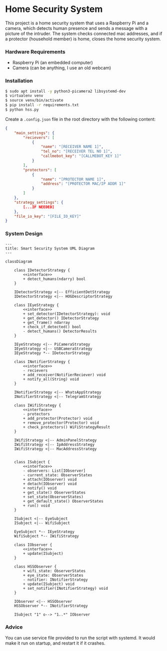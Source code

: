 # Home Security System

This project is a home security system that uses a Raspberry Pi and a camera, which detects human presence and sends a message with a picture of the intruder. The system checks connected mac addresses, and if a protector (household member) is home, closes the home security system.


### Hardware Requirements
- Raspberry Pi (an embedded computer)
- Camera (can be anything, I use an old webcam)

### Installation

```bash
$ sudo apt install -y python3-picamera2 libsystemd-dev
$ virtualenv venv
$ source venv/bin/activate
$ pip install -r requirements.txt
$ python hss.py
```

Create a `.config.json` file in the root directory with the following content:

```json
{
    "main_settings": {
        "recievers": [
            {
                "name": "[RECEIVER NAME 1]",
                "tel_no": "[RECEIVER TEL NO 1]",
                "callmebot_key": "[CALLMEBOT_KEY 1]"
            }
        ],
        "protectors": [
            {
                "name": "[PROTECTOR NAME 1]",
                "address": "[PROTECTOR MAC/IP ADDR 1]"
            }
        ]
    },
    "strategy_settings": {
        [...IF NEEDED]
    },
    "file_io_key": "[FILE_IO_KEY]"
}
```

### System Design

```mermaid
---
title: Smart Security System UML Diagram
---

classDiagram

    class IDetectorStrategy {
        <<interface>>
        + detect_humans(ndarry) bool
    }

    IDetectorStrategy <|-- EfficientDetStrategy
    IDetectorStrategy <|-- HOGDescriptorStrategy

    class IEyeStrategy {
        <<interface>>
        + set_detector(IDetectorStrategy): void
        + get_detector() IDetectorStrategy
        + get_frame() ndarray
        + check_if_detected() bool
        - detect_humans() DetectorResults
    }

    IEyeStrategy <|-- PiCameraStrategy
    IEyeStrategy <|-- USBCameraStrategy
    IEyeStrategy *-- IDetectorStrategy

    class INotifierStrategy {
        <<interface>>
        - recievers
        + add_receiver(NotifierReciever) void
        + notify_all(String) void
    }

    INotifierStrategy <|-- WhatsAppStrategy
    INotifierStrategy <|-- TelegramStrategy

    class IWifiStrategy {
        <<interface>>
        - protectors
        + add_protector(Protector) void
        + remove_protector(Protector) void
        + check_protectors() WiFiStrategyResult
    }

    IWifiStrategy <|-- AdminPanelStrategy
    IWifiStrategy <|-- IpAddressStrategy
    IWifiStrategy <|-- MacAddressStrategy


    class ISubject {
        <<interface>>
        - observers: List[IObserver]
        - current_state: ObserverStates
        + attach(IObserver) void
        + detach(IObserver) void
        + notify() void
        + get_state() ObserverStates
        + set_state(ObserverStates)
        + get_default_state() ObserverStates
        + run() void
    }

    ISubject <|-- EyeSubject
    ISubject <|-- WifiSubject

    EyeSubject *-- IEyeStrategy
    WifiSubject *-- IWifiStrategy

    class IObserver {
        <<interface>>
        + update(ISubject)
    }

    class HSSObserver {
        + wifi_state: ObserverStates
        + eye_state: ObserverStates
        - notifier: INotifierStrategy
        + update(ISubject) void
        + set_notifier(INotifierStrategy) void
    }

    IObserver <|-- HSSObserver
    HSSObserver *-- INotifierStrategy

    ISubject "1" o--> "1..*" IObserver
```

### Advice
You can use service file provided to run the script with systemd. It would make it run on startup, and restart it if it crashes.
